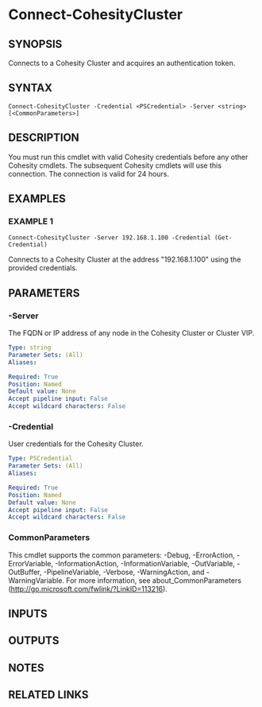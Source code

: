 # Connect-CohesityCluster

## SYNOPSIS
Connects to a Cohesity Cluster and acquires an authentication token.

## SYNTAX

```
Connect-CohesityCluster -Credential <PSCredential> -Server <string> [<CommonParameters>]
```

## DESCRIPTION
You must run this cmdlet with valid Cohesity credentials before any other Cohesity cmdlets.
The subsequent Cohesity cmdlets will use this connection.
The connection is valid for 24 hours.

## EXAMPLES

### EXAMPLE 1
```
Connect-CohesityCluster -Server 192.168.1.100 -Credential (Get-Credential)
```

Connects to a Cohesity Cluster at the address "192.168.1.100" using the provided credentials.

## PARAMETERS

### -Server
The FQDN or IP address of any node in the Cohesity Cluster or Cluster VIP.

```yaml
Type: string
Parameter Sets: (All)
Aliases:

Required: True
Position: Named
Default value: None
Accept pipeline input: False
Accept wildcard characters: False
```

### -Credential
User credentials for the Cohesity Cluster.

```yaml
Type: PSCredential
Parameter Sets: (All)
Aliases:

Required: True
Position: Named
Default value: None
Accept pipeline input: False
Accept wildcard characters: False
```

### CommonParameters
This cmdlet supports the common parameters: -Debug, -ErrorAction, -ErrorVariable, -InformationAction, -InformationVariable, -OutVariable, -OutBuffer, -PipelineVariable, -Verbose, -WarningAction, and -WarningVariable.
For more information, see about_CommonParameters (http://go.microsoft.com/fwlink/?LinkID=113216).

## INPUTS

## OUTPUTS

## NOTES

## RELATED LINKS
